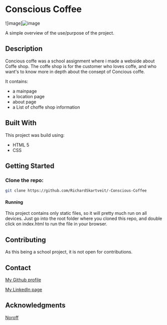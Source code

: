 # Conscious Coffee

![image]![image](https://github.com/RichardSkartveit/-Conscious-Coffee/assets/114581981/b8e41f4a-1820-49fe-93f7-4ab134a067b8)

A simple overview of the use/purpose of the project.

## Description

Concious coffe was a school assignment where i made a webside about Coffe shop.
The coffe shop is for the customer who loves coffe, and who want's to know more in depth about
the consept of Concious coffe. 

It contains:

- a mainpage
- a location page
- about page
- a List of choffe shop information

## Built With

This project was build using:

- HTML 5
- CSS


## Getting Started

### Clone the repo:

```bash
git clone https://github.com/RichardSkartveit/-Conscious-Coffee
```

#### Running

This project contains only static files, so it will pretty much run on all devices. Just go into the root folder where you cloned this repo, and double click on index.html to run the file in your browser.

## Contributing

As this being a school project, it is not open for contributions.

## Contact


[My Github profile](https://github.com/RichardSkartveit)

[My LinkedIn page](https://www.linkedin.com/in/richard-skartveit-86913b1ba/)

## Acknowledgments

[Noroff](www.noroff.no)
